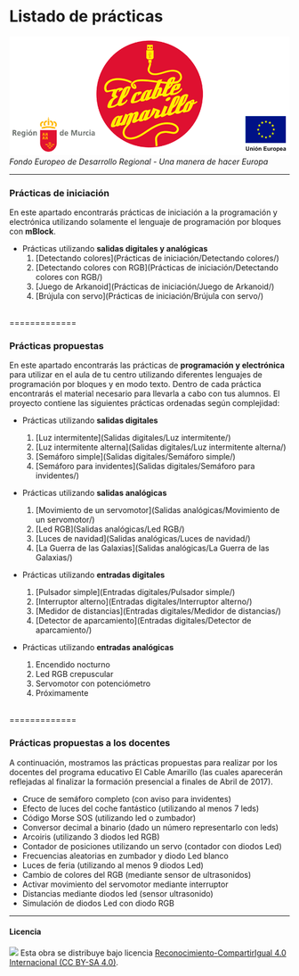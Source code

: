 # Listado de prácticas

<img src="ElCableAmarillo.png" /><br>
*Fondo Europeo de Desarrollo Regional - Una manera de hacer Europa*



***


### Prácticas de iniciación

En este apartado encontrarás prácticas de iniciación a la programación y electrónica utilizando solamente el lenguaje de programación por bloques con **mBlock**. 

- Prácticas utilizando **salidas digitales y analógicas**
    1. [Detectando colores](Prácticas de iniciación/Detectando colores/)
    2. [Detectando colores con RGB](Prácticas de iniciación/Detectando colores con RGB/)
    3. [Juego de Arkanoid](Prácticas de iniciación/Juego de Arkanoid/)
    4. [Brújula con servo](Prácticas de iniciación/Brújula con servo/)


<br />
=============
<br />



### Prácticas propuestas

En este apartado encontrarás las prácticas de **programación y electrónica** para utilizar en el aula de tu centro utilizando diferentes lenguajes de programación por bloques y en modo texto. Dentro de cada práctica encontrarás el material necesario para llevarla a cabo con tus alumnos. El proyecto contiene las siguientes prácticas ordenadas según complejidad:

- Prácticas utilizando **salidas digitales**
    1. [Luz intermitente](Salidas digitales/Luz intermitente/)
    2. [Luz intermitente alterna](Salidas digitales/Luz intermitente alterna/)
    3. [Semáforo simple](Salidas digitales/Semáforo simple/)
    4. [Semáforo para invidentes](Salidas digitales/Semáforo para invidentes/)
    
- Prácticas utilizando **salidas analógicas**
    1. [Movimiento de un servomotor](Salidas analógicas/Movimiento de un servomotor/)
    2. [Led RGB](Salidas analógicas/Led RGB/)
    3. [Luces de navidad](Salidas analógicas/Luces de navidad/)
    4. [La Guerra de las Galaxias](Salidas analógicas/La Guerra de las Galaxias/)

- Prácticas utilizando **entradas digitales**
    1. [Pulsador simple](Entradas digitales/Pulsador simple/)
    2. [Interruptor alterno](Entradas digitales/Interruptor alterno/)
    3. [Medidor de distancias](Entradas digitales/Medidor de distancias/)
    4. [Detector de aparcamiento](Entradas digitales/Detector de aparcamiento/)

- Prácticas utilizando **entradas analógicas**
    1. Encendido nocturno
    2. Led RGB crepuscular
    3. Servomotor con potenciómetro
    4. Próximamente



<br />
=============
<br />



### Prácticas propuestas a los docentes

A continuación, mostramos las prácticas propuestas para realizar por los docentes del programa educativo El Cable Amarillo (las cuales aparecerán reflejadas al finalizar la formación presencial a finales de Abril de 2017).

- Cruce de semáforo completo (con aviso para invidentes)
- Efecto de luces del coche fantástico (utilizando al menos 7 leds)
- Código Morse SOS (utilizando led o zumbador)
- Conversor decimal a binario (dado un número representarlo con leds)
- Arcoiris (utilizando 3 diodos led RGB)
- Contador de posiciones utilizando un servo (contador con diodos Led)
- Frecuencias aleatorias en zumbador y diodo Led blanco
- Luces de feria (utilizando al menos 9 diodos Led)
- Cambio de colores del RGB (mediante sensor de ultrasonidos)
- Activar movimiento del servomotor mediante interruptor
- Distancias mediante diodos led (sensor ultrasonido)
- Simulación de diodos Led con diodo RGB

***



#### Licencia

<img src="http://i.creativecommons.org/l/by-sa/4.0/88x31.png" /> Esta obra se distribuye bajo licencia [Reconocimiento-CompartirIgual 4.0 Internacional (CC BY-SA 4.0)](https://creativecommons.org/licenses/by-sa/4.0/deed.es_ES).
